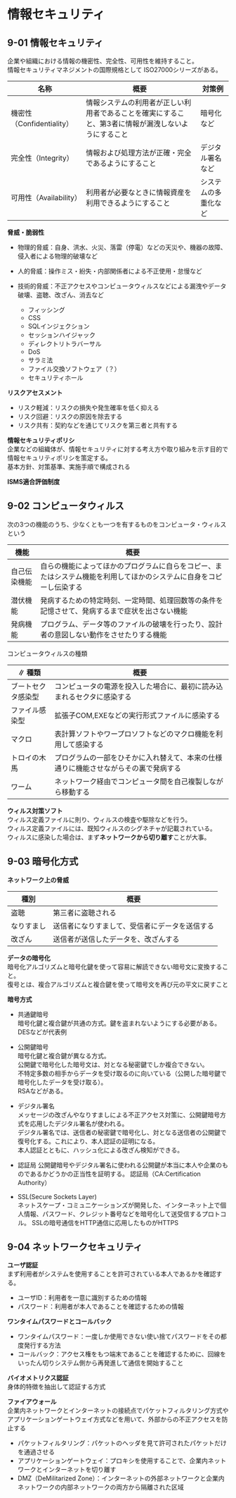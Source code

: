 # 情報セキュリティ

## 9-01 情報セキュリティ

企業や組織における情報の機密性、完全性、可用性を維持すること。  
情報セキュリティマネジメントの国際規格として ISO27000シリーズがある。  

| 名称 | 概要 | 対策例 |
| - | - | - |
| 機密性（Confidentiality） | 情報システムの利用者が正しい利用者であることを確実にすること、第3者に情報が漏洩しないようにすること | 暗号化など |
| 完全性（Integrity） | 情報および処理方法が正確・完全であるようにすること | デジタル署名など |
| 可用性（Availability） | 利用者が必要なときに情報資産を利用できるようにすること | システムの多重化など |

**脅威・脆弱性**  

* 物理的脅威：自身、洪水、火災、落雷（停電）などの天災や、機器の故障、侵入者による物理的破壊など

* 人的脅威：操作ミス・紛失・内部関係者による不正使用・怠慢など

* 技術的脅威：不正アクセスやコンピュータウィルスなどによる漏洩やデータ破壊、盗聴、改ざん、消去など
  * フィッシング
  * CSS
  * SQLインジェクション
  * セッションハイジャック
  * ディレクトリトラバーサル
  * DoS
  * サラミ法
  * ファイル交換ソフトウェア（？）
  * セキュリティホール

**リスクアセスメント**  

* リスク軽減：リスクの損失や発生確率を低く抑える
* リスク回避：リスクの原因を除去する
* リスク共有：契約などを通じてリスクを第三者と共有する

**情報セキュリティポリシ**  
企業などの組織体が、情報セキュリティに対する考え方や取り組みを示す目的で情報セキュリティポリシを策定する。  
基本方針、対策基準、実施手順で構成される

**ISMS適合評価制度**  

## 9-02 コンピュータウィルス

次の3つの機能のうち、少なくとも一つを有するものをコンピュータ・ウィルスという

| 機能 | 概要 |
| - | - |
| 自己伝染機能 | 自らの機能によってほかのプログラムに自らをコピー、またはシステム機能を利用してほかのシステムに自身をコピーし伝染する |
| 潜伏機能 | 発病するための特定時刻、一定時間、処理回数等の条件を記憶させて、発病するまで症状を出さない機能 |
| 発病機能 | プログラム、データ等のファイルの破壊を行ったり、設計者の意図しない動作をさせたりする機能 |

コンピュータウィルスの種類

∥ 種類 | 概要 |
| - | - |
| ブートセクタ感染型 | コンピュータの電源を投入した場合に、最初に読み込まれるセクタに感染する |
| ファイル感染型 | 拡張子COM,EXEなどの実行形式ファイルに感染する |
| マクロ | 表計算ソフトやワープロソフトなどのマクロ機能を利用して感染する |
| トロイの木馬 | プログラムの一部をひそかに入れ替えて、本来の仕様通りに機能させながらその裏で発病する |
| ワーム | ネットワーク経由でコンピュータ間を自己複製しながら移動する |

**ウィルス対策ソフト**  
ウィルス定義ファイルに則り、ウィルスの検査や駆除などを行う。  
ウィルス定義ファイルには、既知ウィルスのシグネチャが記載されている。  
ウィルスに感染した場合は、まず**ネットワークから切り離す**ことが大事。

## 9-03 暗号化方式

**ネットワーク上の脅威**  

| 種別 | 概要 |
| - | - |
| 盗聴 | 第三者に盗聴される |
| なりすまし | 送信者になりすまして、受信者にデータを送信する |
| 改ざん | 送信者が送信したデータを、改ざんする |

**データの暗号化**  
暗号化アルゴリズムと暗号化鍵を使って容易に解読できない暗号文に変換すること。  
復号とは、複合アルゴリズムと複合鍵を使って暗号文を再び元の平文に戻すこと

**暗号方式**  

* 共通鍵暗号  
  暗号化鍵と複合鍵が共通の方式。鍵を盗まれないようにする必要がある。DESなどが代表例

* 公開鍵暗号  
  暗号化鍵と複合鍵が異なる方式。  
  公開鍵で暗号化した暗号文は、対となる秘密鍵でしか複合できない。  
  不特定多数の相手からデータを受け取るのに向いている（公開した暗号鍵で暗号化したデータを受け取る）。  
  RSAなどがある。

* デジタル署名  
  メッセージの改ざんやなりすましによる不正アクセス対策に、公開鍵暗号方式を応用したデジタル署名が使われる。  
  デジタル署名では、送信者の秘密鍵で暗号化し、対となる送信者の公開鍵で復号化する。これにより、本人認証の証明になる。  
  本人認証とともに、ハッシュ化による改ざん検知ができる。  

* 認証局
  公開鍵暗号やデジタル署名に使われる公開鍵が本当に本人や企業のものであるかどうかの正当性を証明する。
  認証局（CA:Certification Authority）

* SSL(Secure Sockets Layer)  
  ネットスケープ・コミュニケーションズが開発した、インターネット上で個人情報、パスワード、クレジット番号などを暗号化して送受信するプロトコル。
  SSLの暗号通信をHTTP通信に応用したものがHTTPS

## 9-04 ネットワークセキュリティ

**ユーザ認証**  
まず利用者がシステムを使用することを許可されている本人であるかを確認する。

* ユーザID：利用者を一意に識別するための情報
* パスワード：利用者が本人であることを確認するための情報

**ワンタイムパスワードとコールバック**  

* ワンタイムパスワード：一度しか使用できない使い捨てパスワードをその都度発行する方法
* コールバック：アクセス権をもつ端末であることを確認するために、回線をいったん切りシステム側から再発進して通信を開始すること

**バイオメトリクス認証**  
身体的特徴を抽出して認証する方式

**ファイアウォール**  
企業内ネットワークとインターネットの接続点でパケットフィルタリング方式やアプリケーションゲートウェイ方式などを用いて、外部からの不正アクセスを防止する

* パケットフィルタリング：パケットのヘッダを見て許可されたパケットだけを通過させる
* アプリケーションゲートウェイ：プロキシを使用することで、企業内ネットワークとインターネットを切り離す
* DMZ（DeMilitarized Zone）：インターネットの外部ネットワークと企業内ネットワークの内部ネットワークの両方から隔離された区域
